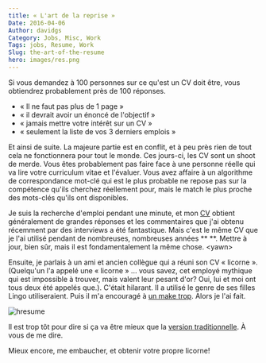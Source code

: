```yaml
---
title: « L'art de la reprise »
Date: 2016-04-06
Author: davidgs
Category: Jobs, Misc, Work
Tags: jobs, Resume, Work
Slug: the-art-of-the-resume
hero: images/res.png
---
```


Si vous demandez à 100 personnes sur ce qu'est un CV doit être, vous obtiendrez probablement près de 100 réponses.

- « Il ne faut pas plus de 1 page »
- « il devrait avoir un énoncé de l'objectif »
- « jamais mettre votre intérêt sur un CV »
- « seulement la liste de vos 3 derniers emplois »

Et ainsi de suite. La majeure partie est en conflit, et à peu près rien de tout cela ne fonctionnera pour tout le monde. Ces jours-ci, les CV sont un shoot de merde. Vous êtes probablement pas faire face à une personne réelle qui va lire votre curriculum vitae et l'évaluer. Vous avez affaire à un algorithme de correspondance mot-clé qui est le plus probable ne repose pas sur la compétence qu'ils cherchez réellement pour, mais le match le plus proche des mots-clés qu'ils ont disponibles.

Je suis la recherche d'emploi pendant une minute, et mon [CV](/#experiences) obtient généralement de grandes réponses et les commentaires que j'ai obtenu récemment par des interviews a été fantastique. Mais c'est le même CV que je l'ai utilisé pendant de nombreuses, nombreuses années ** **. Mettre à jour, bien sûr, mais il est fondamentalement la même chose. \<yawn\>

Ensuite, je parlais à un ami et ancien collègue qui a réuni son CV « licorne ». (Quelqu'un l'a appelé une « licorne » ... vous savez, cet employé mythique qui est impossible à trouver, mais valent leur pesant d'or? Oui, lui et moi ont tous deux été appelés que.). C'était hilarant. Il a utilisé le genre de ses filles Lingo utiliseraient. Puis il m'a encouragé à [un make trop](https://davidgs.com/MadSkillz.html). Alors je l'ai fait.

![hresume](/posts/work/images/HResume.png "HResume.png")

Il est trop tôt pour dire si ça va être mieux que la [version traditionnelle](#experiences). À vous de me dire.

Mieux encore, me embaucher, et obtenir votre propre licorne!
